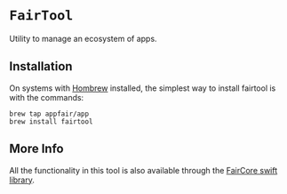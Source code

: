 # ``FairTool``

Utility to manage an ecosystem of apps.

## Installation

On systems with [Hombrew](https://brew.sh) installed, the simplest
way to install fairtool is with the commands:

```
brew tap appfair/app
brew install fairtool
```

## More Info

All the functionality in this tool is also available through
the [FairCore swift library](../faircore/).

